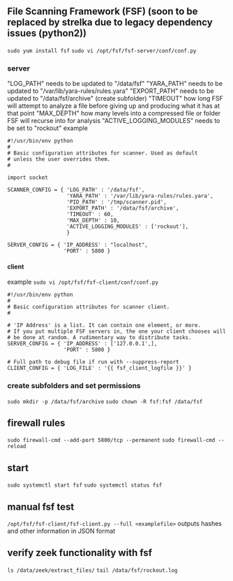 ## File Scanning Framework (FSF) (soon to be replaced by strelka due to legacy dependency issues (python2))
`sudo yum install fsf`
`sudo vi /opt/fsf/fsf-server/conf/conf.py`

### server
"LOG_PATH" needs to be updated to "/data/fsf"
"YARA_PATH" needs to be updated to "/var/lib/yara-rules/rules.yara"
"EXPORT_PATH" needs to be updated to "/data/fsf/archive" (create subfolder)
"TIMEOUT" how long FSF will attempt to analyze a file before giving up and producing what it has at that point
"MAX_DEPTH" how many levels into a compressed file or folder FSF will recurse into for analysis
"ACTIVE_LOGGING_MODULES" needs to be set to "rockout"
example
```
#!/usr/bin/env python
#
# Basic configuration attributes for scanner. Used as default
# unless the user overrides them.
#

import socket

SCANNER_CONFIG = { 'LOG_PATH' : '/data/fsf',
                   'YARA_PATH' : '/var/lib/yara-rules/rules.yara',
                   'PID_PATH' : '/tmp/scanner.pid',
                   'EXPORT_PATH' : '/data/fsf/archive',
                   'TIMEOUT' : 60,
                   'MAX_DEPTH' : 10,
                   'ACTIVE_LOGGING_MODULES' : ['rockout'],
                   }

SERVER_CONFIG = { 'IP_ADDRESS' : "localhost",
                  'PORT' : 5800 }
```
#### client
example
`sudo vi /opt/fsf/fsf-client/conf/conf.py`
```
#!/usr/bin/env python
#
# Basic configuration attributes for scanner client.
#

# 'IP Address' is a list. It can contain one element, or more.
# If you put multiple FSF servers in, the one your client chooses will
# be done at random. A rudimentary way to distribute tasks.
SERVER_CONFIG = { 'IP_ADDRESS' : ['127.0.0.1',],
                  'PORT' : 5800 }

# Full path to debug file if run with --suppress-report
CLIENT_CONFIG = { 'LOG_FILE' : '{{ fsf_client_logfile }}' }
```
### create subfolders and set permissions
`sudo mkdir -p /data/fsf/archive`
`sudo chown -R fsf:fsf /data/fsf`

## firewall rules
`sudo firewall-cmd --add-port 5800/tcp --permanent`
`sudo firewall-cmd --reload`

## start
`sudo systemctl start fsf`
`sudo systemctl status fsf`

## manual fsf test
`/opt/fsf/fsf-client/fsf-client.py --full <examplefile>` outputs hashes and other information in JSON format

## verify zeek functionality with fsf
`ls /data/zeek/extract_files/`
`tail /data/fsf/rockout.log`
